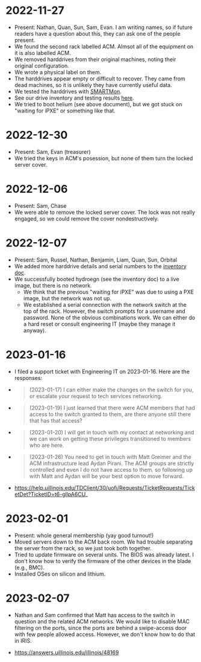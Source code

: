 # 2022-11-27

- Present: Nathan, Quan, Sun, Sam, Evan. I am writing names, so if future readers have a question about this, they can ask one of the people present.
- We found the second rack labelled ACM. Almsot all of the equipment on it is also labelled ACM.
- We removed harddrives from their original machines, noting their original configuration.
- We wrote a physical label on them.
- The harddrives appear empty or difficult to recover. They came from dead machines, so it is unlikely they have currently useful data.
- We tested the harddrives with [SMARTMon](https://wiki.archlinux.org/title/Smart).
- See our drive inventory and testing results [here](https://docs.google.com/spreadsheets/d/1Mex7f6qN9uSypg3oOCucHvvdE0HO6KnUJdlAhtJ2QbY).
- We tried to boot helium (see above document), but we got stuck on "waiting for iPXE" or something like that.

# 2022-12-30

- Present: Sam, Evan (treasurer)
- We tried the keys in ACM's posession, but none of them turn the locked server cover.

# 2022-12-06

- Present: Sam, Chase
- We were able to remove the locked server cover. The lock was not really engaged, so we could remove the cover nondestructively.

# 2022-12-07

- Present: Sam, Russel, Nathan, Benjamin, Liam, Quan, Sun, Orbital
- We added more harddrive details and serial numbers to the [inventory doc](https://docs.google.com/spreadsheets/d/1Mex7f6qN9uSypg3oOCucHvvdE0HO6KnUJdlAhtJ2QbY).
- We successfully booted hydroegn (see the inventory doc) to a live image, but there is no network.
  - We think that the previous "waiting for iPXE" was due to using a PXE image, but the network was not up.
  - We established a serial connection with the network switch at the top of the rack. However, the switch prompts for a username and password. None of the obvious combinations work. We can either do a hard reset or consult engineering IT (maybe they manage it anyway).

# 2023-01-16

- I filed a support ticket with Engineering IT on 2023-01-16. Here are the responses:
- > (2023-01-17) I can either make the changes on the switch for you, or escalate your request to tech services networking.
- > (2023-01-19) I just learned that there were ACM members that had access to the switch granted to them, are there anyone still there that has that access?
- > (2023-01-20) I will get in touch with my contact at networking and we can work on getting these privileges transitioned to members who are here.
- > (2023-01-26) You need to get in touch with Matt Greimer and the ACM infrastructure lead Aydan Pirani. The ACM groups are strictly controlled and even I do not have access to them. so following up with Matt and Aydan will be your best option to move forward.
- https://help.uillinois.edu/TDClient/30/uofi/Requests/TicketRequests/TicketDet?TicketID=t6-gllpA6CU_

# 2023-02-01

- Present: whole general membership (yay good turnout!)
- Moved servers down to the ACM back room. We had trouble separating the server from the rack, so we just took both together.
- Tried to update firmware on several units. The BIOS was already latest. I don't know how to verify the firmware of the other devices in the blade (e.g., BMC).
- Installed OSes on silicon and lithium.

# 2023-02-07

- Nathan and Sam confirmed that Matt has access to the switch in question and the related ACM networks. We would like to disable MAC filtering on the ports, since the ports are behind a swipe-access door with few people allowed access. However, we don't know how to do that in IRIS.

- https://answers.uillinois.edu/illinois/48169
